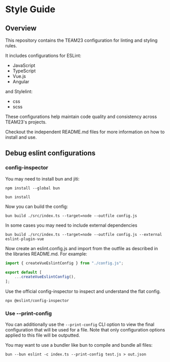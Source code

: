 # Style Guide

## Overview

This repository contains the TEAM23 configuration for linting and styling rules.

It includes configurations for ESLint:
- JavaScript
- TypeScript
- Vue.js
- Angular

and Stylelint:
- css
- scss

These configurations help maintain code quality and consistency across TEAM23's projects.

Checkout the independent README.md files for more information on how to install and use.

## Debug eslint configurations

### config-inspector

You may need to install bun and jiti:

```shell
npm install --global bun

bun install
```

Now you can build the config:

```shell
bun build ./src/index.ts --target=node --outfile config.js
```

In some cases you may need to include external dependencies

```shell
bun build ./src/index.ts --target=node --outfile config.js --external eslint-plugin-vue
```

Now create an eslint.config.js and import from the outfile as described in the libraries README.md.
For example:

```ts
import { createVueEslintConfig } from "./config.js";

export default [
    ...createVueEslintConfig(),
];
```

Use the official config-inspector to inspect and understand the flat config.

```shell
npx @eslint/config-inspector
```

### Use --print-config

You can additionally use the `--print-config` CLI option to view the final configuration that will be used for a file. Note that only
configuration options applied to this file will be outputted.

You may want to use a bundler like bun to compile and bundle all files:

```
bun --bun eslint -c index.ts --print-config test.js > out.json
```
